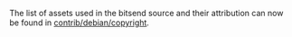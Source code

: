 The list of assets used in the bitsend source and their attribution can now be found in [contrib/debian/copyright](../contrib/debian/copyright).
